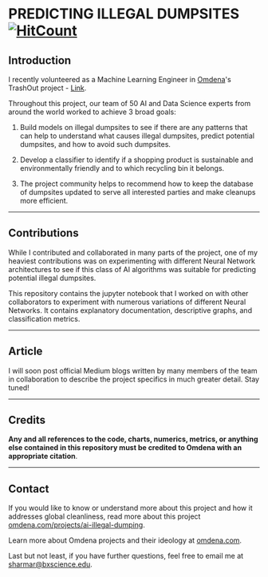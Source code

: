 # **PREDICTING ILLEGAL DUMPSITES** [![HitCount](http://hits.dwyl.com/ramanshsharma2806/Predicting-Dumpsites.svg)](http://hits.dwyl.com/ramanshsharma2806/Predicting-Dumpsites)


## Introduction

I recently volunteered as a Machine Learning Engineer in [Omdena](https://omdena.com/)'s TrashOut project - [Link](https://omdena.com/projects/ai-illegal-dumping/).

Throughout this project, our team of 50 AI and Data Science experts from around the world worked to achieve 3 broad goals:

1. Build models on illegal dumpsites to see if there are any patterns that can help to understand what causes illegal dumpsites, predict potential dumpsites, and how to avoid such dumpsites.

2. Develop a classifier to identify if a shopping product is sustainable and environmentally friendly and to which recycling bin it belongs.

3. The project community helps to recommend how to keep the database of dumpsites updated to serve all interested parties and make cleanups more efficient.

-------

## Contributions

While I contributed and collaborated in many parts of the project, one of my heaviest contributions was on experimenting with different Neural Network architectures to see if this class of AI algorithms was suitable for predicting potential illegal dumpsites.


This repository contains the jupyter notebook that I worked on with other collaborators to experiment with numerous variations of different Neural Networks. It contains explanatory documentation, descriptive graphs, and classification metrics.

---

## Article

I will soon post official Medium blogs written by many members of the team in collaboration to describe the project specifics in much greater detail. Stay tuned!

-------

## Credits

**Any and all references to the code, charts, numerics, metrics, or anything else contained in this repository must be credited to Omdena with an appropriate citation**. 

---


## Contact

If you would like to know or understand more about this project and how it addresses global cleanliness, read more about this project [omdena.com/projects/ai-illegal-dumping](https://omdena.com/projects/ai-illegal-dumping/).

Learn more about Omdena projects and their ideology at [omdena.com](https://omdena.com/).

Last but not least, if you have further questions, feel free to email me at [sharmar@bxscience.edu](sharmar@bxscience.edu).

